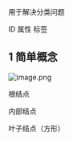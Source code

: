 用于解决分类问题

ID 属性 标签
## 1 简单概念

![image.png](https://gitee.com/xin_accio/pic-go-images/raw/master/20250927231103212.png)

根结点

内部结点

叶子结点（方形）